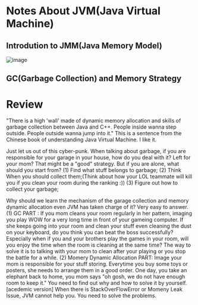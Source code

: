 Notes About JVM(Java Virtual Machine)
=====
Introdution to JMM(Java Memory Model)
-----
![image](https://github.com/EhanDuan/Java/blob/main/Img/Java%20JVM%20Run-Time%20Data%20Areas.png)





GC(Garbage Collection) and Memory Strategy
-----
# Review
"There is a high 'wall' made of dynamic memory allocation and skills of garbage collection between Java and C++. People inside wanna step outside. People outside wanna jump into it." This is a sentence from the Chinese book of understanding Java Virtual Machine. I like it.

Just let us out of this cyber-punk. When talking about garbage, if you are responsible for your garage in your house, how do you deal with it? Left for your mom? That might be a "good" strategy. But if you are alone, what should you start from? 
(1) Find what stuff belongs to garbage; 
(2) Think When you should collect them;(Think about how your LOL teammate will kill you if you clean your room during the ranking :))
(3) Figure out how to collect your garbage;

Why should we learn the mechanism of the garage collection and memory dynamic allocation even JVM has taken charge of it? 
Very easy to answer. 
(1) GC PART : If you mom cleans your room regularly in her pattern, imaging you play WOW for a very long time in front of your gameing computer. If she keeps going into your room and clean your stuff even cleaning the dust on your keyboard, do you think you can beat the boss successfully? Especially when if you and your brothers play the games in your room, will you enjoy the time when the room is cleaning at the same time? The way to solve it is to talking with your mom to clean after your playing or you stop the battle for a while.
(2) Momery Dynamic Allocation PART: Image your mom is responsible for your stuff storing. Everytime you buy some toys or posters, she needs to arrange them in a good order. One day, you take an elephant back to home, you mom says "oh gosh, we do not have enough room to keep it." You need to find out why and how to solve it by yourself.
[acedemic version]
When there is StackOverFlowError or Momeny Leak Issue, JVM cannot help you. You need to solve the problems.

